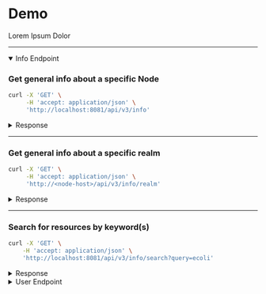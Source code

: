 # Demo

<p class="text-xl">Lorem Ipsum Dolor</p>

---

<details open>
  <summary class="w-60 m-t-24 m-b-12 p-b-8 text-2xl font-bold" style="border-bottom: 2px solid var(--aruna-highlight)">Info Endpoint</summary>

  <div class="flex flex-row gap-12">
    <div class="flex flex-col flex-35">

  ### Get general info about a specific Node

  ```sh
  curl -X 'GET' \
       -H 'accept: application/json' \
       'http://localhost:8081/api/v3/info'
  ```
  </div>
  <div class="flex flex-45">
    <details class="m-y-12">
      <summary class="font-bold highlight">Response</summary>

  ```json
  {
    "realm_id": "b4e63113c8f2d85f743841abecd8b10a873aa43207306d86c212967c9a8c1900",
    "node_id": "a16395bd7963f6c618fadb266e0f5f52b98cbeacade7cf80449c6ce42c61d7d1",
    "node_addr": {
      "node_id": "a16395bd7963f6c618fadb266e0f5f52b98cbeacade7cf80449c6ce42c61d7d1",
      "relay_url": null,
      "direct_addresses": [
        "134.176.138.7:1231",
        "172.17.0.1:1231",
        "172.18.0.1:1231"
      ]
    }
  }
  ```
  </details>
  </div>
  </div>

  ---

  <div class="flex flex-row gap-12">
    <div class="flex flex-col flex-35">
  
  ### Get general info about a specific realm

  ```sh
  curl -X 'GET' \
       -H 'accept: application/json' \
       'http://<node-host>/api/v3/info/realm'
  ```
  </div>
  <div class="flex flex-45">
    <details class="m-y-12">
      <summary class="font-bold highlight">Response</summary>

  ```json
  {
    "realm_id": "b4e63113c8f2d85f743841abecd8b10a873aa43207306d86c212967c9a8c1900",
    "node_id": "8e5c2c3e4771f91e7af9dd70a48cee50cb67070c3bef6ed9fcad821c85874b0f",
    "node_addr": {
      "node_id": "8e5c2c3e4771f91e7af9dd70a48cee50cb67070c3bef6ed9fcad821c85874b0f",
      "relay_url": null,
      "direct_addresses": [
        "134.176.138.7:1230",
        "172.17.0.1:1230",
        "172.18.0.1:1230"
      ]
    }
  }
  ```
  </details>
  </div>
  </div>

  ---

  <div class="flex flex-row gap-12">
    <div class="flex flex-col flex-35">

  ### Search for resources by keyword(s)

  ```sh
  curl -X 'GET' \
      -H 'accept: application/json' \
      'http://localhost:8081/api/v3/info/search?query=ecoli'
  ```
  </div>
  <div class="flex flex-45">
  <details class="m-y-12">
  <summary class="font-bold highlight">Response</summary>

  ```json
  {
    "resources": [
      {
        "authors": [
          {
            "id": "string",
            "first": "string",
            "last": "string"
          }
        ],
        "content_len": 9007199254740991,
        "count": 9007199254740991,
        "created_at": "2025-09-19T10:24:53.193Z",
        "data": [
          {
            "ContentHash": {
              "datahash": "string"
            }
          },
          {
            "Link": "string"
          }
        ],
        "deleted": true,
        "description": "string",
        "id": "string",
        "identifiers": [
          "string"
        ],
        "labels": [
          {
            "key": "string",
            "value": "string"
          }
        ],
        "last_modified": "2025-09-19T10:24:53.193Z",
        "license_id": "string",
        "locked": true,
        "name": "string",
        "revision": 9007199254740991,
        "title": "string",
        "variant": "Project",
        "visibility": "Public"
      }
    ]
  }
  ```
  </details>
  </div>
  </div>

</details>


<details>
  <summary class="w-60 m-t-24 m-b-12 p-b-8 text-2xl font-bold" style="border-bottom: 2px solid var(--aruna-highlight)">User Endpoint</summary>

  ### Add a new user

  **Request**

  ```sh
  curl -X 'POST' \
       -H 'accept: application/json' \
       -H 'Content-Type: application/json' \
       -d '{
         "name": "Jannis Schlegel"
       }' \
       'http://localhost:8081/api/v3/users'
  ```

  <details class="m-y-12">
  <summary class="font-bold highlight">Response</summary>

  ```json
  {
    "token": "<your-initial-secret-token>",
    "user": {
      "id": "01K5EDZ8W7HRME69TM9SZ76YNB@b4e63113c8f2d85f743841abecd8b10a873aa43207306d86c212967c9a8c1900",
      "name": "Jannis Schlegel",
      "realm_key": [
        1073741824
      ]
    }
  }
  ```
  </details>

</details>


